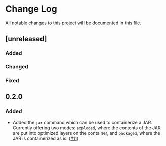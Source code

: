 # Change Log
All notable changes to this project will be documented in this file.

## [unreleased]

### Added

### Changed

### Fixed

## 0.2.0

### Added
- Added the `jar` command which can be used to containerize a JAR. Currently offering two modes: `exploded`, where the contents of the JAR are put into optimized layers on the container, and `packaged`, where the JAR is containerized as is.  ([#11](https://github.com/GoogleContainerTools/jib/projects/11))


